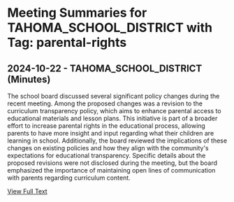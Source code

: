 # Meeting Summaries for TAHOMA_SCHOOL_DISTRICT with Tag: parental-rights

## 2024-10-22 - TAHOMA_SCHOOL_DISTRICT (Minutes)

The school board discussed several significant policy changes during the recent meeting. Among the proposed changes was a revision to the curriculum transparency policy, which aims to enhance parental access to educational materials and lesson plans. This initiative is part of a broader effort to increase parental rights in the educational process, allowing parents to have more insight and input regarding what their children are learning in school. Additionally, the board reviewed the implications of these changes on existing policies and how they align with the community's expectations for educational transparency. Specific details about the proposed revisions were not disclosed during the meeting, but the board emphasized the importance of maintaining open lines of communication with parents regarding curriculum content.

[View Full Text](https://raw.githubusercontent.com/VoronoiPerspectives/WashingtonStateSchoolBoardExplorer/refs/heads/main/data/countries/usa/states/wa/counties/king/school_boards/tahoma_school_district/2024/2024-10-22-wsmeetingfinal-minutes.txt)

